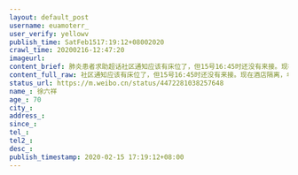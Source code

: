 ```yaml
---
layout: default_post
username: euamoterr_
user_verify: yellowv
publish_time: SatFeb1517:19:12+08002020
crawl_time: 20200216-12:47:20
imageurl: 
content_brief: 肺炎患者求助超话社区通知应该有床位了，但15号16:45时还没有来接。现在酒店隔离，老人最近咳嗽很厉害（古田四路和长风大道交叉路口，城市便捷酒店），家里人在家，但隔离条件不好【姓名】徐六祥【年龄】70【住址】武汉市硚口区华生城市广场南区B14栋一单元202   【联系电话】138 7129 8122胡 ...全文
content_full_raw: 社区通知应该有床位了，但15号16:45时还没有来接。现在酒店隔离，老人最近咳嗽很厉害（古田四路和长风大道交叉路口，城市便捷酒店），家里人在家，但隔离条件不好【姓名】徐六祥【年龄】70【住址】武汉市硚口区华生城市广场南区B14栋一单元202【联系电话】●●●胡菲●●●（●●●）徐丽华求住院：我父亲出现症状已经11天了，最近3天连着高烧39度不退，精神状态越来越差，呼吸已经有些困难，去医院拍片后，医生说基本属于冠状病毒，但医院没有病床收治，需找社区，社区回复了人数太多，必须排队等安排，家里还有常年和父亲一起生活的母亲、及我的儿子，家里条件有限，无法进行隔离。等社区太难了，在这里只能求助大家帮帮忙转发，能尽快找到求助通道，让父亲得到救治，也能对我们进行检测隔离，感恩好心人、感恩社会帮转北京
status_url: https://m.weibo.cn/status/4472281038257648
name_: 徐六祥
age_: 70
city_: 
address_: 
since_: 
tel_: 
tel2_: 
desc_: 
publish_timestamp: 2020-02-15 17:19:12+08:00
---
```

